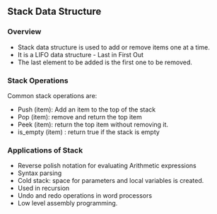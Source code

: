 ## Stack Data Structure

### Overview
- Stack data structure is used to add or remove items one at a time.
- It is a LIFO data structure - Last in First Out
- The last element to be added is the first one to be removed.

### Stack Operations
Common stack operations are:
- Push (item): Add an item to the top of the stack
- Pop (item): remove and return the top item
- Peek (item): return the top item without removing it.
- is_empty (item) : return true if the stack is empty

### Applications of Stack
- Reverse polish notation for evaluating Arithmetic expressions
- Syntax parsing
- Cold stack: space for parameters and local variables is created.
- Used in recursion
- Undo and redo operations in word processors
- Low level assembly programming.
